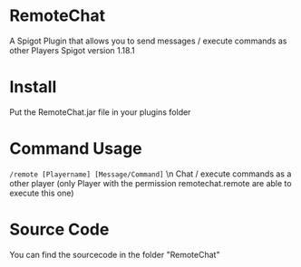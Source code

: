 # RemoteChat
A Spigot Plugin that allows you to send messages / execute commands as other Players
Spigot version 1.18.1
# Install
Put the RemoteChat.jar file in your plugins folder
# Command Usage
`/remote [Playername] [Message/Command]` \n
Chat / execute commands as a other player (only Player with the permission remotechat.remote are able to execute this one)
# Source Code
You can find the sourcecode in the folder "RemoteChat"
